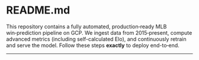 # README.md

This repository contains a fully automated, production‑ready MLB win‑prediction pipeline on GCP. We ingest data from 2015‑present, compute advanced metrics (including self-calculated Elo), and continuously retrain and serve the model. Follow these steps **exactly** to deploy end-to‑end.

---
